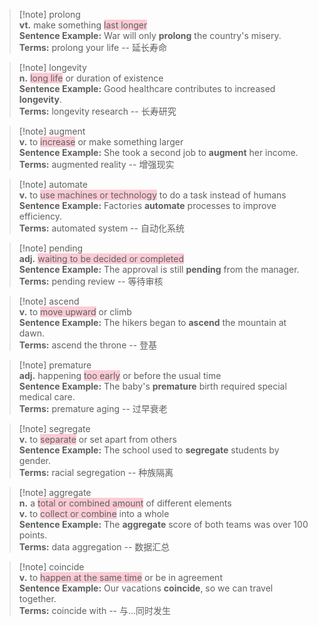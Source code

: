 > [!note] prolong  
> **vt.** make something <span style="background:rgba(252, 163, 180, 0.55)">last longer</span>  
> **Sentence Example:** War will only **prolong** the country's misery.  
> **Terms:** prolong your life -- 延长寿命  


> [!note] longevity  
> **n.** <span style="background:rgba(252, 163, 180, 0.55)">long life</span> or duration of existence  
> **Sentence Example:** Good healthcare contributes to increased **longevity**.  
> **Terms:** longevity research -- 长寿研究  

> [!note] augment  
> **v.** to <span style="background:rgba(252, 163, 180, 0.55)">increase</span> or make something larger  
> **Sentence Example:** She took a second job to **augment** her income.  
> **Terms:** augmented reality -- 增强现实  

> [!note] automate  
> **v.** to <span style="background:rgba(252, 163, 180, 0.55)">use machines or technology</span> to do a task instead of humans  
> **Sentence Example:** Factories **automate** processes to improve efficiency.  
> **Terms:** automated system -- 自动化系统  

> [!note] pending  
> **adj.** <span style="background:rgba(252, 163, 180, 0.55)">waiting to be decided or completed</span>  
> **Sentence Example:** The approval is still **pending** from the manager.  
> **Terms:** pending review -- 等待审核  

> [!note] ascend  
> **v.** to <span style="background:rgba(252, 163, 180, 0.55)">move upward</span> or climb  
> **Sentence Example:** The hikers began to **ascend** the mountain at dawn.  
> **Terms:** ascend the throne -- 登基  

> [!note] premature  
> **adj.** happening <span style="background:rgba(252, 163, 180, 0.55)">too early</span> or before the usual time  
> **Sentence Example:** The baby's **premature** birth required special medical care.  
> **Terms:** premature aging -- 过早衰老  

> [!note] segregate  
> **v.** to <span style="background:rgba(252, 163, 180, 0.55)">separate</span> or set apart from others  
> **Sentence Example:** The school used to **segregate** students by gender.  
> **Terms:** racial segregation -- 种族隔离  

> [!note] aggregate  
> **n.** a <span style="background:rgba(252, 163, 180, 0.55)">total or combined amount</span> of different elements  
> **v.** to <span style="background:rgba(252, 163, 180, 0.55)">collect or combine</span> into a whole  
> **Sentence Example:** The **aggregate** score of both teams was over 100 points.  
> **Terms:** data aggregation -- 数据汇总  

> [!note] coincide  
> **v.** to <span style="background:rgba(252, 163, 180, 0.55)">happen at the same time</span> or be in agreement  
> **Sentence Example:** Our vacations **coincide**, so we can travel together.  
> **Terms:** coincide with -- 与...同时发生  

